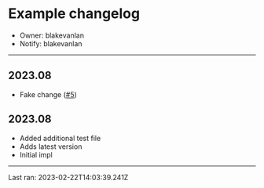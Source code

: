 # Example changelog
* Owner: blakevanlan
* Notify: blakevanlan

---

## 2023.08
* Fake change ([#5](https://github.com/canary-technologies-corp/periodic-changelog-action/pull/5))

## 2023.08
* Added additional test file
* Adds latest version
* Initial impl

---

Last ran: 2023-02-22T14:03:39.241Z
